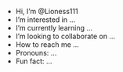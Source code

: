 -  Hi, I’m @Lioness111
-  I’m interested in ...
-  I’m currently learning ...
-  I’m looking to collaborate on ...
-  How to reach me ...
-  Pronouns: ...
- Fun fact: ...

<!---
Lioness111/Lioness111 is a ✨ special ✨ repository because its `README.md` (this file) appears on your GitHub profile.
You can click the Preview link to take a look at your changes.
--->

